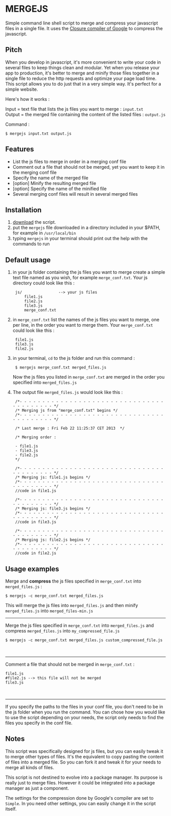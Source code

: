 # MERGEJS

  Simple command line shell script to merge and compress your javascript files in a single file. It uses the [Closure compiler of Google](http://closure-compiler.appspot.com/) to compress the javascript.

## Pitch 
  When you develop in javascript, it's more convenient to write your code in several files to keep things clean and modular. Yet when you release your app to production, it's better to merge and minify those files together in a single file to reduce the http requests and optimize your page load time. This script allows you to do just that in a very simple way. It's perfect for a simple website.
  
  Here's how it works :
  
  Input = text file that lists the js files you want to merge : `input.txt`<br/>
  Output = the merged file containing the content of the listed files : `output.js`
  
  Command :
	
    $ mergejs input.txt output.js	 

## Features

* List the js files to merge in order in a merging conf file
* Comment out a file that should not be merged, yet you want to keep it in the merging conf file
* Specify the name of the merged file
* [option] Minify the resulting merged file
* [option] Specify the name of the minified file
* Several merging conf files will result in several merged files

## Installation

1.  [download](https://github.com/eloone/mergejs/archive/master.zip) the script.
2.  put the `mergejs` file downloaded in a directory included in your $PATH, for example in `/usr/local/bin`
3. typing `mergejs` in your terminal should print out the help with the commands to run

## Default usage

1. in your js folder containing the js files you want to merge create a simple text file named as you wish, for example `merge_conf.txt`. Your js directory could look like this :

		js/                --> your js files
			file1.js
      		file2.js
      		file3.js
      		merge_conf.txt
            
2. in `merge_conf.txt` list the names of the js files you want to merge, one per line, in the order you want to merge them. Your `merge_conf.txt` could look like this :

		file1.js
		file3.js
		file2.js
        
3. in your terminal, `cd` to the js folder and run this command :

		$ mergejs merge_conf.txt merged_files.js

    Now the js files you listed in `merge_conf.txt` are merged in the order you specified into `merged_files.js`

4. The output file `merged_files.js` would look like this :

		/*- - - - - - - - - - - - - - - - - - - - - - - - - - - - - - - - - - - - - - - - - */
		/* Merging js from "merge_conf.txt" begins */
		/*- - - - - - - - - - - - - - - - - - - - - - - - - - - - - - - - - - - - - - - - - */

		/* Last merge : Fri Feb 22 11:25:37 CET 2013  */

		/* Merging order :

		- file1.js
		- file3.js
		- file2.js
		*/

		/*- - - - - - - - - - - - - - - - - - - - - - - - - - - - - - - - - - - - - - - - - */
		/* Merging js: file1.js begins */
		/*- - - - - - - - - - - - - - - - - - - - - - - - - - - - - - - - - - - - - - - - - */
		//code in file1.js
        
		/*- - - - - - - - - - - - - - - - - - - - - - - - - - - - - - - - - - - - - - - - - */   
		/* Merging js: file3.js begins */
		/*- - - - - - - - - - - - - - - - - - - - - - - - - - - - - - - - - - - - - - - - - */
		//code in file3.js
        
		/*- - - - - - - - - - - - - - - - - - - - - - - - - - - - - - - - - - - - - - - - - */
		/* Merging js: file2.js begins */
		/*- - - - - - - - - - - - - - - - - - - - - - - - - - - - - - - - - - - - - - - - - */
		//code in file2.js

## Usage examples

Merge and <b>compress</b> the js files specified in `merge_conf.txt` into `merged_files.js` :
	
    $ mergejs -c merge_conf.txt merged_files.js
    
This will merge the js files into `merged_files.js` and then minify `merged_files.js` into `merged_files-min.js`

---

Merge the js files specified in `merge_conf.txt` into `merged_files.js` and compress `merged_files.js` into `my_compressed_file.js`

	$ mergejs -c merge_conf.txt merged_files.js custom_compressed_file.js
<br/>

---

Comment a file that should not be merged in `merge_conf.txt` :

	file1.js
    #file2.js --> this file will not be merged 
	file3.js
  <br/>  
  
---

If you specify the paths to the files in your conf file, you don't need to be in the js folder when you run the command. You can chose how you would like to use the script depending on your needs, the script only needs to find the files you specify in the conf file.

## Notes

This script was specifically designed for js files, but you can easily tweak it to merge other types of files. It's the equivalent to copy pasting the content of files into a merged file. So you can fork it and tweak it for your needs to merge all kinds of files.

This script is not destined to evolve into a package manager. Its purpose is really just to merge files. However it could be integrated into a package manager as just a component.

The settings for the compression done by Google's compiler are set to `Simple`. In you need other settings, you can easily change it in the script itself.
    